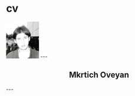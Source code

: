 # cv
<img src="photoCV.jpg" alt="photoCV" wighte=100px height=100px>
---
<h2 style="text-align:center">Mkrtich Oveyan</h2>
---
